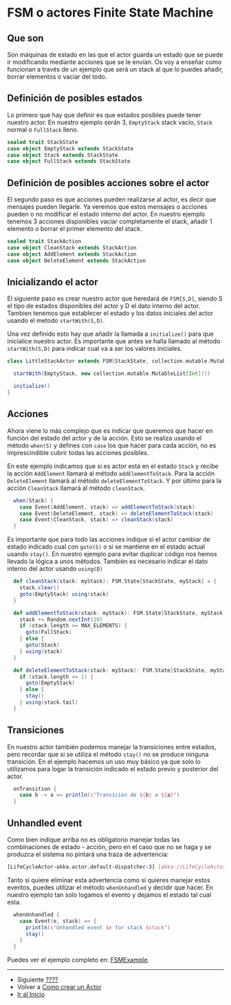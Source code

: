 # FSM o actores Finite State Machine

## Que son

Son máquinas de estado en las que el actor guarda un estado que se puede ir modificando mediante acciones que se le envían.
Os voy a enseñar como funcionan a través de un ejemplo que será un stack al que lo puedes añadir, borrar elementos o vaciar del todo.

## Definición de posibles estados

Lo primero que hay que definir es que estados posibles puede tener nuestro actor. En nuestro ejemplo serán 3, `EmptyStack` stack vacío, `Stack` normal o `FullStack` lleno.

```scala
sealed trait StackState
case object EmptyStack extends StackState
case object Stack extends StackState
case object FullStack extends StackState
```

## Definición de posibles acciones sobre el actor

El segundo paso es que acciones pueden realizarse al actor, es decir que mensajes pueden llegarle. Ya veremos que estos mensajes o acciones pueden o no modificar el estado interno del actor.
En nuestro ejemplo tenemos 3 acciones disponibles vaciar completamente el stack, añadir 1 elemento o borrar el primer elemento del stack.

```scala
sealed trait StackAction
case object CleanStack extends StackAction
case object AddElement extends StackAction
case object DeleteElement extends StackAction
```

## Inicializando el actor

El siguiente paso es crear nuestro actor que heredará de `FSM[S,D]`, siendo S el tipo de estados disponibles del actor y D el dato interno del actor.
Tambien tenemos que establecer el estado y los datos iniciales del actor usando el metodo `startWith(S,D)`.

Una vez definido esto hay que añadir la llamada a `initialize()` para que inicialice nuestro actor. Es importante que antes se halla llamado al método `startWith(S,D)` para indicar cual va a ser los valores iniciales.

```scala
class LittleStackActor extends FSM[StackState, collection.mutable.MutableList[Int]] {

  startWith(EmptyStack, new collection.mutable.MutableList[Int]())

  initialize()
}
```

## Acciones

Ahora viene lo más complejo que es indicar que queremos que hacer en función del estado del actor y de la acción. Esto se realiza usando el método `when(S)` y defines con `case` los que hacer para cada acción, no es imprescindible cubrir todas las acciones posibles.

En este ejemplo indicamos que si es actor está en el estado `Stack` y recibe la acción `AddElement` llamará al método `addElementToStack`. Para la acción `DeleteElement` llamará al método `deleteElementToStack`. Y por último para la acción `CleanStack` llamará al método `cleanStack`.

```scala
  when(Stack) {
    case Event(AddElement, stack) => addElementToStack(stack)
    case Event(DeleteElement, stack) => deleteElementToStack(stack)
    case Event(CleanStack, stack) => cleanStack(stack)
  }
```

Es importante que para todo las acciones indique si el actor cambiar de estado indicado cual con `goto(S)` o si se mantiene en el estado actual usando `stay()`. En nuestro ejemplo para evitar duplicar código nos hemos llevado la lógica a unos métodos. También es necesario indicar el dato interno del actor usando `using(D)`

```scala
  def cleanStack(stack: myStack): FSM.State[StackState, myStack] = {
    stack.clear()
    goto(EmptyStack) using(stack)
  }

  def addElementToStack(stack: myStack): FSM.State[StackState, myStack] = {
    stack += Random.nextInt(10)
    if (stack.length >= MAX_ELEMENTS) {
      goto(FullStack)
    } else {
      goto(Stack)
    } using(stack)
  }

  def deleteElementToStack(stack: myStack): FSM.State[StackState, myStack] = {
    if (stack.length <= 1) {
      goto(EmptyStack)
    } else {
      stay()
    } using(stack.tail)
  }
```

## Transiciones

En nuestro actor también podemos manejar la transiciones entre estados, pero recordar que si se utiliza el método `stay()` no se produce ninguna transición.
En el ejemplo hacemos un uso muy básico ya que solo lo utilizamos para logar la transición indicado el estado previo y posterior del actor.

```scala
  onTransition {
    case b -> a => println(s"Transición de ${b} a ${a}")
  }
```

## Unhandled event

Como bien indique arriba no es obligatorio manejar todas las combinaciones de estado - acción, pero en el caso que no se haga y se produzca el sistema no pintará una traza de advertencia:

```bash
[LifeCycleActor-akka.actor.default-dispatcher-3] [akka://LifeCycleActor/user/myLittleStack] unhandled event DeleteElement in state EmptyStack
```

Tanto si quiere eliminar esta advertencia como si quieres manejar estos eventos, puedes utilizar el método `whenUnhandled` y decidir que hacer. En nuestro ejemplo tan solo logamos el evento y dejamos el estado tal cual esta.

```scala
  whenUnhandled {
    case Event(e, stack) => {
      println(s"Unhandled event $e for stack $stack")
      stay()
    }
  }
```

Puedes ver el ejemplo completo en: [FSMExample](../src/main/scala/com/rresino/akka4dummies/c10/FSMExample.scala).

---

- Siguiente [????](./03_???.md)
- Volver a [Como crear un Actor](./04_how_to_create_actors.md)
- [Ir al Inicio](../README.md) 